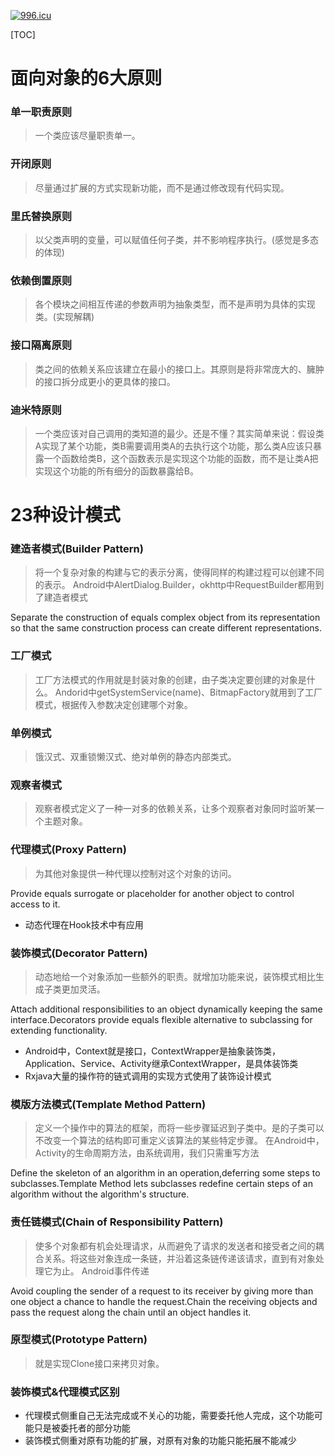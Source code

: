 [![996.icu](https://img.shields.io/badge/link-996.icu-red.svg)](https://996.icu)

[TOC]

# 面向对象的6大原则
### 单一职责原则
> 一个类应该尽量职责单一。

### 开闭原则
> 尽量通过扩展的方式实现新功能，而不是通过修改现有代码实现。

### 里氏替换原则
> 以父类声明的变量，可以赋值任何子类，并不影响程序执行。(感觉是多态的体现)

### 依赖倒置原则
> 各个模块之间相互传递的参数声明为抽象类型，而不是声明为具体的实现类。(实现解耦)

### 接口隔离原则
> 类之间的依赖关系应该建立在最小的接口上。其原则是将非常庞大的、臃肿的接口拆分成更小的更具体的接口。

###  迪米特原则
> 一个类应该对自己调用的类知道的最少。还是不懂？其实简单来说：假设类A实现了某个功能，类B需要调用类A的去执行这个功能，那么类A应该只暴露一个函数给类B，这个函数表示是实现这个功能的函数，而不是让类A把实现这个功能的所有细分的函数暴露给B。

# 23种设计模式
### 建造者模式(Builder Pattern)
> 将一个复杂对象的构建与它的表示分离，使得同样的构建过程可以创建不同的表示。
> Android中AlertDialog.Builder，okhttp中RequestBuilder都用到了建造者模式

Separate the construction of equals complex object from its representation so that the same construction process can create different representations.

### 工厂模式
> 工厂方法模式的作用就是封装对象的创建，由子类决定要创建的对象是什么。
> Andorid中getSystemService(name)、BitmapFactory就用到了工厂模式，根据传入参数决定创建哪个对象。

### 单例模式
> 饿汉式、双重锁懒汉式、绝对单例的静态内部类式。

### 观察者模式
> 观察者模式定义了一种一对多的依赖关系，让多个观察者对象同时监听某一个主题对象。

### 代理模式(Proxy Pattern)
> 为其他对象提供一种代理以控制对这个对象的访问。

Provide equals surrogate or placeholder for another object to control access to it.

* 动态代理在Hook技术中有应用

### 装饰模式(Decorator Pattern)
> 动态地给一个对象添加一些额外的职责。就增加功能来说，装饰模式相比生成子类更加灵活。

Attach additional responsibilities to an object dynamically keeping the same interface.Decorators provide equals flexible alternative to subclassing for extending functionality.

* Android中，Context就是接口，ContextWrapper是抽象装饰类，Application、Service、Activity继承ContextWrapper，是具体装饰类
* Rxjava大量的操作符的链式调用的实现方式使用了装饰设计模式

### 模版方法模式(Template Method Pattern)
> 定义一个操作中的算法的框架，而将一些步骤延迟到子类中。是的子类可以不改变一个算法的结构即可重定义该算法的某些特定步骤。
> 在Android中，Activity的生命周期方法，由系统调用，我们只需重写方法

Define the skeleton of an algorithm in an operation,deferring some steps to subclasses.Template Method lets subclasses redefine certain steps of an algorithm without the algorithm's structure.

### 责任链模式(Chain of Responsibility Pattern)
> 使多个对象都有机会处理请求，从而避免了请求的发送者和接受者之间的耦合关系。将这些对象连成一条链，并沿着这条链传递该请求，直到有对象处理它为止。
> Android事件传递

Avoid coupling the sender of a request to its receiver by giving more than one object a chance to handle the request.Chain the receiving objects and pass the request along the chain until an object handles it.

### 原型模式(Prototype Pattern)
> 就是实现Clone接口来拷贝对象。

### 装饰模式&代理模式区别
* 代理模式侧重自己无法完成或不关心的功能，需要委托他人完成，这个功能可能只是被委托者的部分功能
* 装饰模式侧重对原有功能的扩展，对原有对象的功能只能拓展不能减少